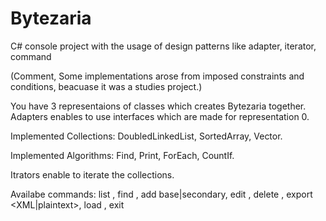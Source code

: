 # Bytezaria
C# console project with the usage of design patterns like adapter, iterator, command

(Comment, Some implementations arose from imposed constraints and conditions, beacuase it was a studies project.)

You have 3 representaions of classes which creates Bytezaria together. Adapters enables to use interfaces which are made for representation 0.

Implemented Collections:
  DoubledLinkedList,
  SortedArray,
  Vector.
  
Implemented Algorithms:
  Find,
  Print,
  ForEach,
  CountIf.
  
Itrators enable to iterate the collections.

Availabe commands:
  list <class>, 
  find <class> <requirements>,
  add <class> base|secondary,
  edit <class> <requirements>,
  delete <class> <requirements>,
  export <filename> <XML|plaintext>, 
  load <filename>,
  exit
  
  
 
 
